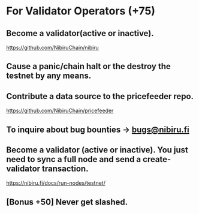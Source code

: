 # For Validator Operators (+75)

## Become a validator(active or inactive).
https://github.com/NibiruChain/nibiru
## Cause a panic/chain halt or the destroy the testnet by any means.
## Contribute a data source to the pricefeeder repo.
https://github.com/NibiruChain/pricefeeder
## To inquire about bug bounties → bugs@nibiru.fi

## Become a validator (active or inactive). You just need to sync a full node and send a create-validator transaction.
https://nibiru.fi/docs/run-nodes/testnet/
## [Bonus +50] Never get slashed.
